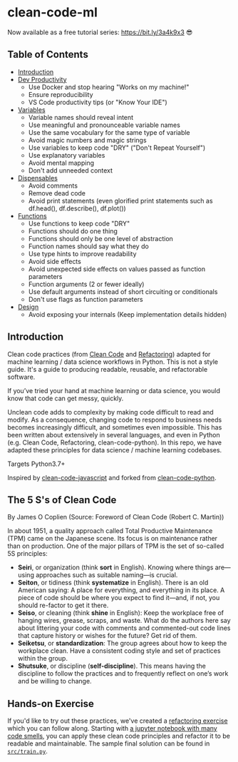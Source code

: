 # clean-code-ml

Now available as a free tutorial series: https://bit.ly/3a4k9x3 😎

## Table of Contents

- [Introduction](#introduction)
- [Dev Productivity](docs/dev-tools.md)
  - Use Docker and stop hearing "Works on my machine!"
  - Ensure reproducibility
  - VS Code productivity tips (or "Know Your IDE")
- [Variables](docs/variables.md)
  - Variable names should reveal intent
  - Use meaningful and pronounceable variable names
  - Use the same vocabulary for the same type of variable
  - Avoid magic numbers and magic strings
  - Use variables to keep code "DRY" ("Don't Repeat Yourself")
  - Use explanatory variables
  - Avoid mental mapping
  - Don't add unneeded context
- [Dispensables](docs/dispensables.md)
  - Avoid comments
  - Remove dead code
  - Avoid print statements (even glorified print statements such as df.head(), df.describe(), df.plot())
- [Functions](docs/functions.md)
  - Use functions to keep code "DRY"
  - Functions should do one thing
  - Functions should only be one level of abstraction
  - Function names should say what they do
  - Use type hints to improve readability
  - Avoid side effects
  - Avoid unexpected side effects on values passed as function parameters
  - Function arguments (2 or fewer ideally)
  - Use default arguments instead of short circuiting or conditionals
  - Don't use flags as function parameters
- [Design](docs/design.md)
  - Avoid exposing your internals (Keep implementation details hidden)

## Introduction

Clean code practices (from [Clean Code](https://www.amazon.com/Clean-Code-Handbook-Software-Craftsmanship/dp/0132350882) and [Refactoring](https://www.amazon.com/Refactoring-Improving-Existing-Addison-Wesley-Signature/dp/0134757599)) adapted for machine learning / data science workflows in Python. This is not a style guide. It's a guide to producing
readable, reusable, and refactorable software.

If you’ve tried your hand at machine learning or data science, you would know that code can get messy, quickly.

Unclean code adds to complexity by making code difficult to read and modify. As a consequence, changing code to respond to business needs becomes increasingly difficult, and sometimes even impossible. This has been written about extensively in several languages, and even in Python (e.g. Clean Code, Refactoring, clean-code-python). In this repo, we have adapted these principles for data science / machine learning codebases.

Targets Python3.7+

Inspired by [clean-code-javascript](https://github.com/ryanmcdermott/clean-code-javascript) and forked from [clean-code-python](https://github.com/zedr/clean-code-python).

## The 5 S's of Clean Code

By James O Coplien (Source: Foreword of Clean Code (Robert C. Martin))

In about 1951, a quality approach called Total Productive Maintenance (TPM) came on the Japanese scene. Its focus is on maintenance rather than on production. One of the major pillars of TPM is the set of so-called 5S principles:
- **Seiri**, or organization (think **sort** in English). Knowing where things are—using approaches such as suitable naming—is crucial.
- **Seiton**, or tidiness (think **systematize** in English). There is an old American saying: A place for everything, and everything in its place. A piece of code should be where you expect to find it—and, if not, you should re-factor to get it there.
- **Seiso**, or cleaning (think **shine** in English): Keep the workplace free of hanging wires, grease, scraps, and waste. What do the authors here say about littering your code with comments and commented-out code lines that capture history or wishes for the future? Get rid of them.
- **Seiketsu**, or **standardization**: The group agrees about how to keep the workplace clean. Have a consistent coding style and set of practices within the group.
- **Shutsuke**, or discipline (**self-discipline**). This means having the discipline to follow the practices and to frequently reflect on one’s work and be willing to change.

## Hands-on Exercise

If you'd like to try out these practices, we've created a [refactoring exercise](./docs/refactoring-exercise.md) which you can follow along. Starting with [a jupyter notebook with many code smells](notebooks/titanic-notebook-1.ipynb), you can apply these clean code principles and refactor it to be readable and maintainable. The sample final solution can be found in [`src/train.py`](src/train.py).

